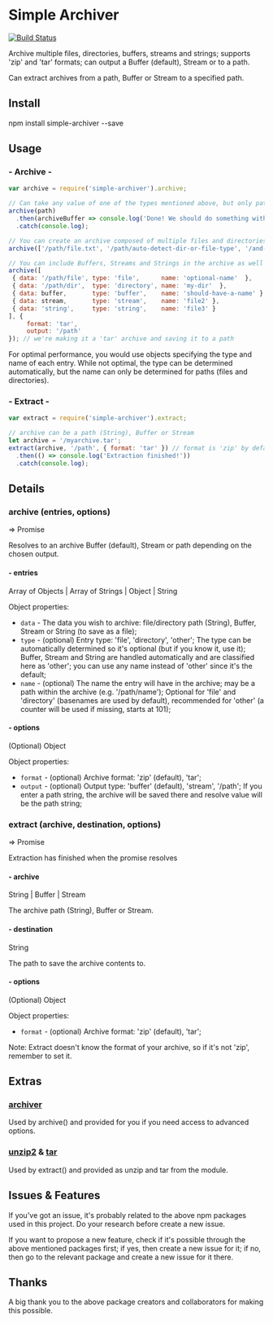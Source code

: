 
# Simple Archiver

[![Build Status](https://travis-ci.org/kesarion/simple-archiver.svg?branch=master)](https://travis-ci.org/kesarion/simple-archiver)

Archive multiple files, directories, buffers, streams and strings; supports 'zip' and 'tar' formats; can output a Buffer (default), Stream or to a path.

Can extract archives from a path, Buffer or Stream to a specified path.

## Install

npm install simple-archiver --save

## Usage

### - Archive -

```js
var archive = require('simple-archiver').archive;

// Can take any value of one of the types mentioned above, but only path strings will keep their names
archive(path)
  .then(archiveBuffer => console.log('Done! We should do something with the buffer.'))
  .catch(console.log);

// You can create an archive composed of multiple files and directories
archive(['/path/file.txt', '/path/auto-detect-dir-or-file-type', '/and-so-on']);

// You can include Buffers, Streams and Strings in the archive as well (giving them a name)
archive([
 { data: '/path/file', type: 'file',      name: 'optional-name'  },
 { data: '/path/dir',  type: 'directory', name: 'my-dir'  },
 { data: buffer,       type: 'buffer',    name: 'should-have-a-name' },
 { data: stream,       type: 'stream',    name: 'file2' },
 { data: 'string',     type: 'string',    name: 'file3' }
], {
     format: 'tar',
     output: '/path'
}); // we're making it a 'tar' archive and saving it to a path
```
For optimal performance, you would use objects specifying the type and name of each entry. While not optimal, the type can be determined automatically, but the name can only be determined for paths (files and directories).

### - Extract -

```js
var extract = require('simple-archiver').extract;

// archive can be a path (String), Buffer or Stream
let archive = '/myarchive.tar';
extract(archive, '/path', { format: 'tar' }) // format is 'zip' by default, so you have to specify it for 'tar'
  .then(() => console.log('Extraction finished!'))
  .catch(console.log);
```

## Details

### archive (entries, options)
=> Promise

Resolves to an archive Buffer (default), Stream or path depending on the chosen output.

#### - entries
Array of Objects | Array of Strings | Object | String

Object properties:
- `data` - The data you wish to archive: file/directory path (String), Buffer, Stream or String (to save as a file);
- `type` - (optional) Entry type: 'file', 'directory', 'other'; The type can be automatically determined so it's optional (but if you know it, use it); Buffer, Stream and String are handled automatically and are classified here as 'other'; you can use any name instead of 'other' since it's the default;
- `name` - (optional) The name the entry will have in the archive; may be a path within the archive (e.g. '/path/name'); Optional for 'file' and 'directory' (basenames are used by default), recommended for 'other' (a counter will be used if missing, starts at 101);

#### - options
(Optional) Object

Object properties:

- `format` - (optional) Archive format: 'zip' (default), 'tar';
- `output` - (optional) Output type: 'buffer' (default), 'stream', '/path'; If you enter a path string, the archive will be saved there and resolve value will be the path string;

### extract (archive, destination, options)
=> Promise

Extraction has finished when the promise resolves

#### - archive
String | Buffer | Stream

The archive path (String), Buffer or Stream.

#### - destination
String

The path to save the archive contents to.

#### - options
(Optional) Object

Object properties:

- `format` - (optional) Archive format: 'zip' (default), 'tar';

Note: Extract doesn't know the format of your archive, so if it's not 'zip', remember to set it.

## Extras

### [archiver](https://github.com/archiverjs/node-archiver)
Used by archive() and provided for you if you need access to advanced options.

### [unzip2](hhttps://github.com/glebdmitriew/node-unzip-2) & [tar](https://github.com/npm/node-tar)
Used by extract() and provided as unzip and tar from the module.

## Issues & Features
If you've got an issue, it's probably related to the above npm packages used in this project. Do your research before create a new issue.

If you want to propose a new feature, check if it's possible through the above mentioned packages first; if yes, then create a new issue for it; if no, then go to the relevant package and create a new issue for it there.

## Thanks
A big thank you to the above package creators and collaborators for making this possible.
